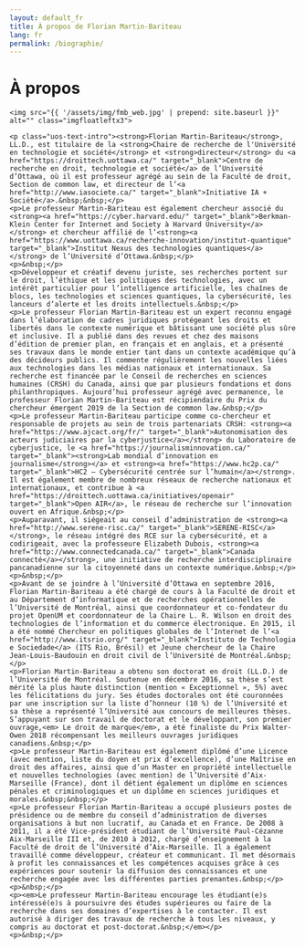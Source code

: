```yaml
---
layout: default_fr
title: À propos de Florian Martin-Bariteau
lang: fr
permalink: /biographie/
---
```


<div class="post">
	<h1 class="pageTitle">À propos</h1>

	<img src="{{ '/assets/img/fmb_web.jpg' | prepend: site.baseurl }}" alt="" class="imgfloatleftx3">

	<p class="uos-text-intro"><strong>Florian Martin-Bariteau</strong>, LL.D., est titulaire de la <strong>Chaire de recherche de l'Université en technologie et société</strong> et <strong>directeur</strong> du <a href="https://droittech.uottawa.ca/" target="_blank">Centre de recherche en droit, technologie et société</a> de l’Université d’Ottawa, où il est professeur agrégé au sein de la Faculté de droit, Section de common law, et directeur de l’<a href="http://www.iasociete.ca/" target="_blank">Initiative IA + Société</a>.&nbsp;&nbsp;</p>
	<p>Le professeur Martin-Bariteau est également chercheur associé du <strong><a href="https://cyber.harvard.edu/" target="_blank">Berkman-Klein Center for Internet and Society à Harvard University</a></strong> et chercheur affilié de l’<strong><a href="https://www.uottawa.ca/recherche-innovation/institut-quantique" target="_blank">Institut Nexus des technologies quantiques</a></strong> de l’Université d’Ottawa.&nbsp;</p>
	<p>&nbsp;</p>
	<p>Développeur et créatif devenu juriste, ses recherches portent sur le droit, l’éthique et les politiques des technologies, avec un intérêt particulier pour l’intelligence artificielle, les chaînes de blocs, les technologies et sciences quantiques, la cybersécurité, les lanceurs d’alerte et les droits intellectuels.&nbsp;</p>
	<p>Le professeur Florian Martin-Bariteau est un expert reconnu engagé dans l’élaboration de cadres juridiques protégeant les droits et libertés dans le contexte numérique et bâtissant une société plus sûre et inclusive. Il a publié dans des revues et chez des maisons d’édition de premier plan, en français et en anglais, et a présenté ses travaux dans le monde entier tant dans un contexte académique qu’à des décideurs publics. Il commente régulièrement les nouvelles liées aux technologies dans les médias nationaux et internationaux. Sa recherche est financée par le Conseil de recherches en sciences humaines (CRSH) du Canada, ainsi que par plusieurs fondations et dons philanthropiques. Aujourd’hui professeur agrégé avec permanence, le professeur Florian Martin-Bariteau est récipiendaire du Prix du chercheur émergent 2019 de la Section de common law.&nbsp;</p>
	<p>Le professeur Martin-Bariteau participe comme co-chercheur et responsable de projets au sein de trois partenariats CRSH: <strong><a href="https://www.ajcact.org/fr/" target="_blank">Autonomisation des acteurs judiciaires par la cyberjustice</a></strong> du Laboratoire de cyberjustice, le <a href="https://journalisminnovation.ca/" target="_blank"><strong>Lab mondial d’innovation en journalisme</strong></a> et <strong><a href="https://www.hc2p.ca/" target="_blank">HC2 – Cybersécurité centrée sur l’humain</a></strong>. Il est également membre de nombreux réseaux de recherche nationaux et internationaux, et contribue à <a href="https://droittech.uottawa.ca/initiatives/openair" target="_blank">Open AIR</a>, le réseau de recherche sur l’innovation ouvert en Afrique.&nbsp;</p>
	<p>Auparavant, il siégeait au conseil d’administration de <strong><a href="http://www.serene-risc.ca/" target="_blank">SERENE-RISC</a></strong>, le réseau intégré des RCE sur la cybersécurité, et a codirigeait, avec la professeure Elizabeth Dubois, <strong><a href="http://www.connectedcanada.ca/" target="_blank">Canada connecté</a></strong>, une initiative de recherche interdisciplinaire pancanadienne sur la citoyenneté dans un contexte numérique.&nbsp;</p>
	<p>&nbsp;</p>
	<p>Avant de se joindre à l’Université d’Ottawa en septembre 2016, Florian Martin-Bariteau a été chargé de cours à la Faculté de droit et au Département d’informatique et de recherches opérationnelles de l’Université de Montréal, ainsi que coordonnateur et co-fondateur du projet OpenUM et coordonnateur de la Chaire L. R. Wilson en droit des technologies de l’information et du commerce électronique. En 2015, il a été nommé Chercheur en politiques globales de l’Internet de l’<a href="http://www.itsrio.org/" target="_blank">Instituto de Technologia e Sociedade</a> (ITS Rio, Brésil) et Jeune chercheur de la Chaire Jean-Louis-Baudouin en droit civil de l’Université de Montréal.&nbsp;</p>
	<p>Florian Martin-Bariteau a obtenu son doctorat en droit (LL.D.) de l’Université de Montréal. Soutenue en décembre 2016, sa thèse s’est mérité la plus haute distinction (mention « Exceptionnel », 5%) avec les félicitations du jury. Ses études doctorales ont été couronnées par une inscription sur la liste d’honneur (10 %) de l’Université et sa thèse a représenté l’Université aux concours de meilleures thèses. S’appuyant sur son travail de doctorat et le développant, son premier ouvrage,<em> Le droit de marque</em>, a été finaliste du Prix Walter-Owen 2018 récompensant les meilleurs ouvrages juridiques canadiens.&nbsp;</p>
	<p>Le professeur Martin-Bariteau est également diplômé d’une Licence (avec mention, liste du doyen et prix d’excellence), d’une Maîtrise en droit des affaires, ainsi que d’un Master en propriété intellectuelle et nouvelles technologies (avec mention) de l’Université d’Aix-Marseille (France), dont il détient également un diplôme en sciences pénales et criminologiques et un diplôme en sciences juridiques et morales.&nbsp;&nbsp;</p>
	<p>Le professeur Florian Martin-Bariteau a occupé plusieurs postes de présidence ou de membre du conseil d’administration de diverses organisations à but non lucratif, au Canada et en France. De 2008 à 2011, il a été Vice-président étudiant de l’Université Paul-Cézanne Aix-Marseille III et, de 2010 à 2012, chargé d’enseignement à la Faculté de droit de l’Université d’Aix-Marseille. Il a également travaillé comme développeur, créateur et communicant. Il met désormais à profit les connaissances et les compétences acquises grâce à ces expériences pour soutenir la diffusion des connaissances et une recherche engagée avec les différentes parties prenantes.&nbsp;</p>
	<p>&nbsp;</p>
	<p><em>Le professeur Martin-Bariteau encourage les étudiant(e)s intéressé(e)s à poursuivre des études supérieures ou faire de la recherche dans ses domaines d’expertises à le contacter. Il est autorisé à diriger des travaux de recherche à tous les niveaux, y compris au doctorat et post-doctorat.&nbsp;</em></p>
	<p>&nbsp;</p>

</div>
